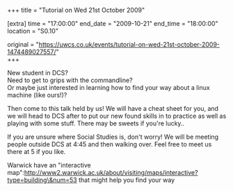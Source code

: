 +++
title = "Tutorial on Wed 21st October 2009"

[extra]
time = "17:00:00"
end_date = "2009-10-21"
end_time = "18:00:00"
location = "S0.10"

original = "https://uwcs.co.uk/events/tutorial-on-wed-21st-october-2009-1474489027557/"    
+++

New student in DCS?  
Need to get to grips with the commandline?  
Or maybe just interested in learning how to find your way about a linux machine (like ours\!)?

Then come to this talk held by us\! We will have a cheat sheet for you, and we will head to DCS after to put our new found skills in to practice as well as playing with some stuff. There may be sweets if you're lucky..

If you are unsure where Social Studies is, don't worry\! We will be meeting people outside DCS at 4:45 and then walking over. Feel free to meet us there at 5 if you like.

Warwick have an "interactive map":http://www2.warwick.ac.uk/about/visiting/maps/interactive?type=building\&num=53 that might help you find your way

